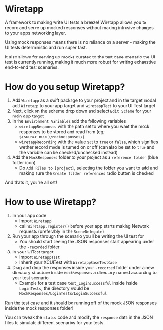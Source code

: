 # Wiretapp

A framework to making write UI tests a breeze! Wiretapp allows you to record and serve up mocked responses without making intrusive changes to your apps networking layer.

Using mock responses means there is no reliance on a server - making the UI tests deterministic and run super fast.

It also allows for serving up mocks curated to the test case scenario the UI test is currently running, making it much more robust for writing exhaustive end-to-end test scenarios.

# How do you setup Wiretapp?

1. Add `Wiretapp` as a swift package to your project and in the target modal add `Wiretapp` to your app target and `wiretappTest` to your UI Test target
2. Next, click on the scheme drop down and select `Edit Scheme` for your main app target
3. In the `Environment Variables` add the following variables
    - `wiretappResponses` with the path set to where you want the mock responses to be stored and read from (eg; `$(SOURCE_ROOT)/MockResponses/`)
    - `wiretappRecording` with the value set to `true` or `false`, which signifies wether record mode is turned on or off (can also be set to `true` and the variable can be checked/unchecked instead)
4. Add the `MockResponses` folder to your project as a `reference folder` (blue folder icon)
    - Do `Add Files to [project]`, selecting the folder you want to add and making sure the `Create folder references` radio button is checked 

And thats it, you're all set!

# How to use Wiretapp?

1. In your app code
    - Import `Wiretapp`
    - call `Wiretapp.register()` before your app starts making Network requests (preferably in the `SceneDelegate`)
2. Run your app through the scenario you'll be writing the UI test for
    - You should start seeing the JSON responses start appearing under the `-recorded` folder
3. In your UITest target
    - Import `WiretappTest`
    - Inherit your XCUITest with `WiretappBaseTestCase`
4. Drag and drop the responses inside your `-recorded` folder under a new directory structure inside `MockResponses` a directory named according to your test scenario
    - Example for a test case `test_LoginSuccessful` inside inside `LoginTests`, the directory would be `MockResponses/LoginTests/LoginSuccessful`

Run the test case and it should be running off of the mock JSON responses inside the mock responses folder!

You can tweak the `status` code and modify the `response` data in the JSON files to simulate different scenarios for your tests.

